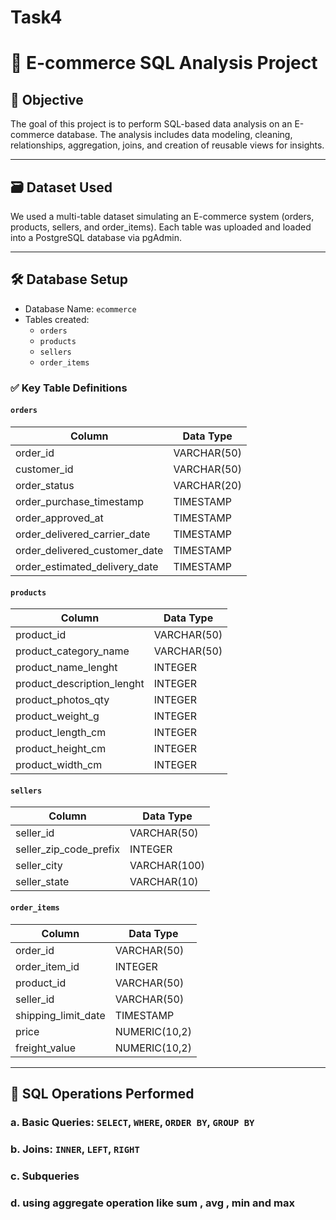 # Task4

# 🛒 E-commerce SQL Analysis Project

## 📌 Objective

The goal of this project is to perform SQL-based data analysis on an E-commerce database. The analysis includes data modeling, cleaning, relationships, aggregation, joins, and creation of reusable views for insights.

---

## 🗃️ Dataset Used

We used a multi-table dataset simulating an E-commerce system (orders, products, sellers, and order_items). Each table was uploaded and loaded into a PostgreSQL database via pgAdmin.

---

## 🛠️ Database Setup

- Database Name: `ecommerce`
- Tables created:
  - `orders`
  - `products`
  - `sellers`
  - `order_items`

### ✅ Key Table Definitions

#### `orders`
| Column                         | Data Type       |
|-------------------------------|-----------------|
| order_id                      | VARCHAR(50)     |
| customer_id                   | VARCHAR(50)     |
| order_status                  | VARCHAR(20)     |
| order_purchase_timestamp      | TIMESTAMP       |
| order_approved_at             | TIMESTAMP       |
| order_delivered_carrier_date | TIMESTAMP       |
| order_delivered_customer_date| TIMESTAMP       |
| order_estimated_delivery_date| TIMESTAMP       |

#### `products`
| Column                    | Data Type      |
|--------------------------|----------------|
| product_id               | VARCHAR(50)    |
| product_category_name    | VARCHAR(50)    |
| product_name_lenght      | INTEGER        |
| product_description_lenght | INTEGER      |
| product_photos_qty       | INTEGER        |
| product_weight_g         | INTEGER        |
| product_length_cm        | INTEGER        |
| product_height_cm        | INTEGER        |
| product_width_cm         | INTEGER        |

#### `sellers`
| Column               | Data Type     |
|---------------------|---------------|
| seller_id           | VARCHAR(50)   |
| seller_zip_code_prefix | INTEGER    |
| seller_city         | VARCHAR(100)  |
| seller_state        | VARCHAR(10)   |

#### `order_items`
| Column              | Data Type         |
|--------------------|-------------------|
| order_id           | VARCHAR(50)       |
| order_item_id      | INTEGER           |
| product_id         | VARCHAR(50)       |
| seller_id          | VARCHAR(50)       |
| shipping_limit_date| TIMESTAMP         |
| price              | NUMERIC(10,2)     |
| freight_value      | NUMERIC(10,2)     |

---

## 🔧 SQL Operations Performed

### a. Basic Queries: `SELECT`, `WHERE`, `ORDER BY`, `GROUP BY`

### b. Joins: `INNER`, `LEFT`, `RIGHT`

### c. Subqueries

### d. using aggregate operation like sum , avg , min and max
